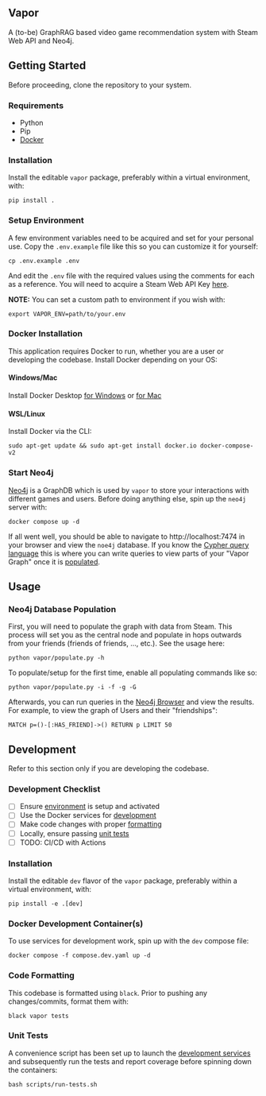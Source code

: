 Vapor
-------

A (to-be) GraphRAG based video game recommendation system with Steam Web API and Neo4j.

## Getting Started
Before proceeding, clone the repository to your system.

### Requirements
- Python
- Pip
- [Docker](#docker-installation)

### Installation
Install the editable `vapor` package, preferably within a virtual environment, with:
```shell
pip install .
```

### Setup Environment
A few environment variables need to be acquired and set for your personal use. Copy the `.env.example` file like this so you can customize it for yourself:
```shell
cp .env.example .env
```
And edit the `.env` file with the required values using the comments for each as a reference. You will need to acquire a Steam Web API Key [here](https://steamcommunity.com/dev).

**NOTE:** You can set a custom path to environment if you wish with:
```shell
export VAPOR_ENV=path/to/your.env
```

### Docker Installation
This application requires Docker to run, whether you are a user or developing the codebase. Install Docker depending on your OS:

#### Windows/Mac
Install Docker Desktop [for Windows](https://docs.docker.com/desktop/setup/install/windows-install/) or [for Mac](https://docs.docker.com/desktop/setup/install/mac-install/)

#### WSL/Linux
Install Docker via the CLI:
```shell
sudo apt-get update && sudo apt-get install docker.io docker-compose-v2
```

### Start Neo4j
[Neo4j](https://neo4j.com/) is a GraphDB which is used by `vapor` to store your interactions with different games and users. Before doing anything else, spin up the `neo4j` server with:
```shell
docker compose up -d
```
If all went well, you should be able to navigate to http://localhost:7474 in your browser and view the `noe4j` database. If you know the [Cypher query language](https://neo4j.com/docs/cypher-manual/current/introduction/) this is where you can write queries to view parts of your "Vapor Graph" once it is [populated](#graph-population).

## Usage

### Neo4j Database Population
First, you will need to populate the graph with data from Steam. This process will set you as the central node and populate in hops outwards from your friends (friends of friends, ..., etc.). See the usage here:
```shell
python vapor/populate.py -h
```
To populate/setup for the first time, enable all populating commands like so:
```shell
python vapor/populate.py -i -f -g -G
```
Afterwards, you can run queries in the [Neo4j Browser](http://localhost:7474) and view the results. For example, to view the graph of Users and their "friendships":
```cypher
MATCH p=()-[:HAS_FRIEND]->() RETURN p LIMIT 50
```

## Development
Refer to this section only if you are developing the codebase. 

### Development Checklist
- [ ] Ensure [environment](#installation) is setup and activated
- [ ] Use the Docker services for [development](#docker-development-containers)
- [ ] Make code changes with proper [formatting](#code-formatting)
- [ ] Locally, ensure passing [unit tests](#unit-tests)
- [ ] TODO: CI/CD with Actions

### Installation
Install the editable `dev` flavor of the `vapor` package, preferably within a virtual environment, with:
```shell
pip install -e .[dev]
```

### Docker Development Container(s)
To use services for development work, spin up with the `dev` compose file:
```shell
docker compose -f compose.dev.yaml up -d
```

### Code Formatting
This codebase is formatted using `black`. Prior to pushing any changes/commits, format them with:
```shell
black vapor tests
```

### Unit Tests
A convenience script has been set up to launch the [development services](#docker-development-containers) and subsequently run the tests and report coverage before spinning down the containers:
```shell
bash scripts/run-tests.sh
```
